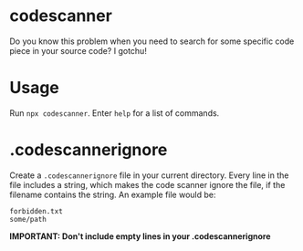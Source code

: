 # codescanner
 Do you know this problem when you need to search for some specific code piece in your source code? I gotchu!

# Usage
Run `npx codescanner`. Enter `help` for a list of commands.

# .codescannerignore
Create a `.codescannerignore` file in your current directory. Every line in the file includes a string, which makes the code scanner ignore the file, if the filename contains the string. An example file would be:
```
forbidden.txt
some/path
```

**IMPORTANT: Don't include empty lines in your .codescannerignore**